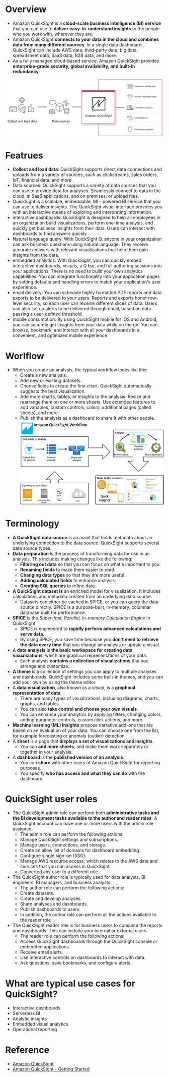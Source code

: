 # Overview
+ Amazon QuickSight is a **cloud-scale business intelligence (BI) service** that you can use to **deliver easy-to-understand insights** to the people who you work with, wherever they are.
+ Amazon QuickSight **connects to your data in the cloud and combines data from many different sources**. In a single data dashboard, QuickSight can include AWS data, third-party data, big data, spreadsheet data, SaaS data, B2B data, and more.
+ As a fully managed cloud-based service, Amazon QuickSight provides **enterprise-grade security, global availability, and built-in redundancy**. 

![amazon_quick_sight_arch.png](./images/amazon_quick_sight_arch.png)
# Featrues
+ **Collect and load data**: QuickSight supports direct data connections and uploads from a variety of sources, such as clickstreams, sales orders, IoT, financial data, and more.
+ Data sources: QuickSight supports a variety of data sources that you can use to provide data for analyses. Seamlessly connect to data in the cloud, in SaaS applications, and on premises, or upload files. 
+ QuickSight is a scalable, embeddable, ML- powered BI service that you can use to deliver insights. The QuickSight visual interface provides you with an interactive means of exploring and interpreting information.
+ interactive dashboards: QuickSight is designed to help all employees in an organization build visualizations, perform one-time analysis, and quickly get business insights from their data. Users can interact with dashboards to find answers quickly.
+ Natural language query: With QuickSight Q, anyone in your organization can ask business questions using natural language. They receive accurate answers with relevant visualizations that help them gain insights from the data.
+ embedded analytics: With QuickSight, you can quickly embed interactive dashboards, visuals, a Q bar, and full authoring sessions into your applications. There is no need to build your own analytics capabilities. You can integrate functionality into your application pages by setting defaults and handling errors to match your application's user experience.
+ email delivery: You can schedule highly formatted PDF reports and data exports to be delivered to your users. Reports and exports honor row-level security, so each user can receive different slices of data. Users can also set up alerts to be delivered through email, based on data passing a user-defined threshold.
+ mobile consumption: By using QuickSight mobile for iOS and Android, you can securely get insights from your data while on the go. You can browse, bookmark, and interact with all your dashboards in a convenient, and optimized mobile experience.
# Worlflow
+ When you create an analysis, the typical workflow looks like this: 
    + Create a new analysis.
    + Add new or existing datasets.
    + Choose fields to create the first chart. QuickSight automatically suggests the best visualization.
    + Add more charts, tables, or insights to the analysis. Resize and rearrange them on one or more sheets. Use extended features to add variables, custom controls, colors, additional pages (called sheets), and more.
    + Publish the analysis as a dashboard to share it with other people.
![amazon_quick_sight](./images/amazon_quick_sight.png)
# Terminology
+ **A QuickSight data source** is an asset that holds metadata about an underlying connection to the data source. QuickSight supports several data source types. 
+ **Data preparation** is the process of transforming data for use in an analysis. This includes making changes like the following: 
    + **Filtering out data** so that you can focus on what's important to you.
    + **Renaming fields** to make them easier to read.
    + **Changing data types** so that they are more useful.
    + **Adding calculated fields** to enhance analysis.
    + **Creating SQL queries** to refine data.
+ **A QuickSight dataset is** an enriched model for visualization. It includes calculations and metadata created from an underlying data source. 
    + Datasets can either be cached in SPICE, or you can query the data source directly. SPICE is a purpose-built, in-memory, columnar database built for performance. 
+ **SPICE** is the *Super-fast, Parallel, In-memory Calculation Engine* in QuickSight. 
    + SPICE is engineered to **rapidly perform advanced calculations and serve data**.
    + By using SPICE, you save time because you **don't need to retrieve the data every time** that you change an analysis or update a visual.
+ A **data analysis** is **the basic workspace for creating data visualizations**, which are graphical representations of your data. 
    + Each analysis **contains a collection of visualizations** that you arrange and customize.
+ **A theme** is a collection of settings you can apply to multiple analyses and dashboards. QuickSight includes some built-in themes, and you can add your own by using the theme editor. 
+ A **data visualization**, also known as a *visual*, is a **graphical representation of data**. 
    + There are many types of visualizations, including diagrams, charts, graphs, and tables.
    + You can also **take control and choose your own visuals**.
    + You can enhance your analytics by applying filters, changing colors, adding parameter controls, custom click actions, and more.
+ **Machine learning (ML) Insights** propose narrative add-ons that are based on an evaluation of your data. You can choose one from the list, for example forecasting or anomaly (outlier) detection. 
+ A **sheet** is a page that **displays a set of visualizations and insights**.  
    + You can **add more sheets**, and make them work separately or together in your analysis.
+ A **dashboard** is the **published version of an analysis**. 
    + You can **share** with other users of Amazon QuickSight for reporting purposes.
    + You specify **who has access and what they can do** with the dashboard.
# QuickSight user roles
+ The QuickSight admin role can perform both **administrative tasks and the BI development tasks available to the author and reader roles**. A QuickSight account can have one or more users with the admin role assigned.
    + The admin role can perform the following actions:
    + Manage QuickSight settings and subscriptions.
    + Manage users, connections, and storage.
    + Create an allow list of domains for dashboard embedding.
    + Configure single sign-on (SSO).
    + Manage AWS resource access, which relates to the AWS data and services that you can access in QuickSight.
    + Converted any user to a different role.
+ The QuickSight author role is typically used for data analysts, BI engineers, BI managers, and business analysts.
    + The author role can perform the following actions: 
    + Create datasets.
    + Create and develop analyses. 
    + Share analyses and dashboards.
    + Publish dashboards to users.
    + In addition, the author role can perform all the actions available to the reader role
+ The QuickSight reader role is for business users to consume the reports and dashboards. This can include your internal or external users.
    + The reader role can perform the following actions:
    + Access QuickSight dashboards through the QuickSight console or embedded applications.
    + Receive email alerts.
    + Use interactive controls on dashboards to interact with data.
    + Ask questions, save bookmarks, and configure alerts.
# What are typical use cases for QuickSight?
+ Interactive dashboards
+ Serverless BI
+ Analytic insights
+ Embedded visual analytics
+ Operational reporting
# Reference
+ [Amazon QuickSight](https://docs.aws.amazon.com/quicksight/latest/user/welcome.html)
+ [Amazon QuickSight - Getting Started](https://explore.skillbuilder.aws/learn/course/14908/play/81567/amazon-quicksight-getting-started)